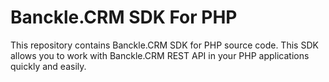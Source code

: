 Banckle.CRM SDK For PHP
========================

This repository contains Banckle.CRM SDK for PHP source code. This SDK allows you to work with Banckle.CRM REST API in your PHP applications quickly and easily.